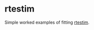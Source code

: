 # rtestim

Simple worked examples of fitting [rtestim](https://doi.org/10.1371/journal.pcbi.1012324).